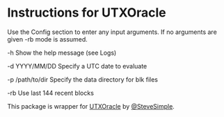 # Instructions for UTXOracle

Use the Config section to enter any input arguments. If no arguments are given -rb mode is assumed.

-h Show the help message (see Logs)

-d YYYY/MM/DD Specify a UTC date to evaluate

-p /path/to/dir  Specify the data directory for blk files

-rb Use last 144 recent blocks

This package is wrapper for [UTXOracle](https://utxo.live/oracle/) by [@SteveSimple](https://twitter.com/SteveSimple).
